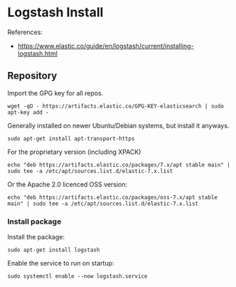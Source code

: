 # Logstash Install

References: 

* https://www.elastic.co/guide/en/logstash/current/installing-logstash.html

## Repository

Import the GPG key for all repos. 

    wget -qO - https://artifacts.elastic.co/GPG-KEY-elasticsearch | sudo apt-key add -

Generally installed on newer Ubuntu/Debian systems, but install it anyways. 

    sudo apt-get install apt-transport-https


For the proprietary version (including XPACK)

    echo "deb https://artifacts.elastic.co/packages/7.x/apt stable main" | sudo tee -a /etc/apt/sources.list.d/elastic-7.x.list

Or the Apache 2.0 licenced OSS version: 

    echo "deb https://artifacts.elastic.co/packages/oss-7.x/apt stable main" | sudo tee -a /etc/apt/sources.list.d/elastic-7.x.list

### Install package

Install the package: 

    sudo apt-get install logstash

Enable the service to run on startup: 

    sudo systemctl enable --now logstash.service

